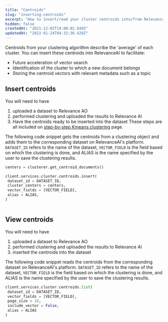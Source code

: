 ```yaml
---
title: "Centroids"
slug: "inserting-centroids"
excerpt: "How to insert/read your cluster centroids into/from Relevance AI"
hidden: false
createdAt: "2021-12-02T14:00:02.849Z"
updatedAt: "2022-01-24T04:32:36.426Z"
---
```

Centroids from your clustering algorithm describe the 'average' of each cluster. You can insert these centroids into RelevanceAI to facilitate:

- Future acceleration of vector search
- Identification of the cluster to which a new document belongs
- Storing the centroid vectors with relevant metadata such as a topic


## Insert centroids
You will need to have
1. uploaded a dataset to Relevance AO
2. performed clustering and uploaded the results to Relevance AI
3. Have the centroids ready to be inserted into the dataset
These steps are all included on [step-by-step Kmeans clustering](https://docs.relevance.ai/docs/quickstart-clustering) page.

The following code snippet gets the centroids from a clustering object and adds them to the corresponding dataset on RelevanceAI's platform. `DATASET_ID` refers to the name of the dataset, `VECTOR_FIELD` is the field based on which the clustering is done, and ALIAS is the name specified by the user to save the clustering results.
```python Python (SDK)
centers = clusterer.get_centroid_documents()

client.services.cluster.centroids.insert(
 dataset_id = DATASET_ID,
 cluster_centers = centers,
 vector_fields = [VECTOR_FIELD],
 alias = ALIAS,
)
```
```python
```
## View centroids
You will need to have
1. uploaded a dataset to Relevance AO
2. performed clustering and uploaded the results to Relevance AI
3. inserted the centroids into the dataset

The following code snippet reads the centroids from the corresponding dataset on RelevanceAI's platform. `DATASET_ID` refers to the name of the dataset, `VECTOR_FIELD` is the field based on which the clustering is done, and ALIAS is the name specified by the user to save the clustering results.
```python Python (SDK)
client.services.cluster.centroids.list(
 dataset_id = DATASET_ID,
 vector_fields = [VECTOR_FIELD],
 page_size = 10,
 include_vector = False,
 alias = ALIAS
)
```
```python
```
